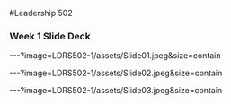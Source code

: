 
#Leadership 502

### Week 1 Slide Deck

---?image=LDRS502-1/assets/Slide01.jpeg&size=contain

---?image=LDRS502-1/assets/Slide02.jpeg&size=contain

---?image=LDRS502-1/assets/Slide03.jpeg&size=contain
